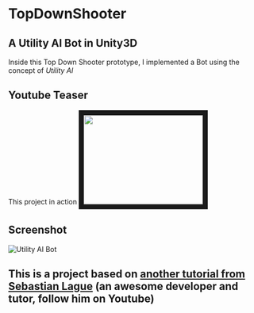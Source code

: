 # TopDownShooter

## A **Utility AI** Bot in Unity3D

Inside this Top Down Shooter prototype, I implemented a Bot using the concept of *Utility AI*

## Youtube Teaser

This project in action
<a href="http://www.youtube.com/watch?feature=player_embedded&v=vDKTZSRe_5A
" target="_blank"><img src="http://img.youtube.com/vi/vDKTZSRe_5A/hqdefault.jpg" 
width="240" height="180" border="10" /></a>

## Screenshot

![Utility AI Bot](http://imgur.com/8Z4DCQm.png "Debug Enabled")

## This is a project based on [another tutorial from Sebastian Lague](https://www.youtube.com/watch?v=SviIeTt2_Lc&list=PLFt_AvWsXl0ctd4dgE1F8g3uec4zKNRV0) (an awesome developer and tutor, follow him on Youtube)